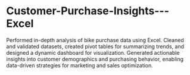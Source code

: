 # Customer-Purchase-Insights---Excel
Performed in-depth analysis of bike purchase data using Excel. Cleaned and validated datasets, created pivot tables for summarizing trends, and designed a dynamic dashboard for visualization. Generated actionable insights into customer demographics and purchasing behavior, enabling data-driven strategies for marketing and sales optimization.

